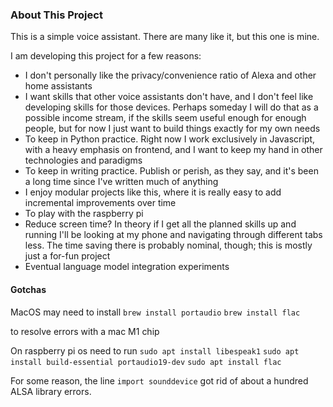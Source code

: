 ### About This Project

This is a simple voice assistant. There are many like it, but this one is mine.

I am developing this project for a few reasons:

- I don't personally like the privacy/convenience ratio of Alexa and other home assistants
- I want skills that other voice assistants don't have, and I don't feel like developing skills for those devices. Perhaps someday I will do that as a possible income stream, if the skills seem useful enough for enough people, but for now I just want to build things exactly for my own needs
- To keep in Python practice. Right now I work exclusively in Javascript, with a heavy emphasis on frontend, and I want to keep my hand in other technologies and paradigms
- To keep in writing practice. Publish or perish, as they say, and it's been a long time since I've written much of anything
- I enjoy modular projects like this, where it is really easy to add incremental improvements over time
- To play with the raspberry pi
- Reduce screen time? In theory if I get all the planned skills up and running I'll be looking at my phone and navigating through different tabs less. The time saving there is probably nominal, though; this is mostly just a for-fun project
- Eventual language model integration experiments


#### Gotchas 
MacOS may need to install
`brew install portaudio`
`brew install flac`

to resolve errors with a mac M1 chip

On raspberry pi os need to run
`sudo apt install libespeak1`
`sudo apt install build-essential portaudio19-dev`
`sudo apt install flac`

For some reason, the line `import sounddevice` got rid of about a hundred ALSA library errors.
